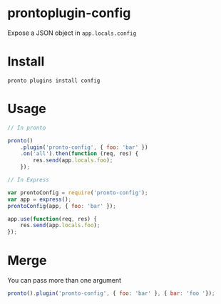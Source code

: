 prontoplugin-config
===================

Expose a JSON object in `app.locals.config`

# Install

    pronto plugins install config
    
# Usage

```js
// In pronto

pronto()
	.plugin('pronto-config', { foo: 'bar' })
	.on('all').then(function (req, res) {
		res.send(app.locals.foo);
	});

// In Express

var prontoConfig = require('pronto-config');
var app = express();
prontoConfig(app, { foo: 'bar' });

app.use(function(req, res) {
	res.send(app.locals.foo);
});
```
# Merge

You can pass more than one argument

```js
pronto().plugin('pronto-config', { foo: 'bar' }, { bar: 'foo '});
```